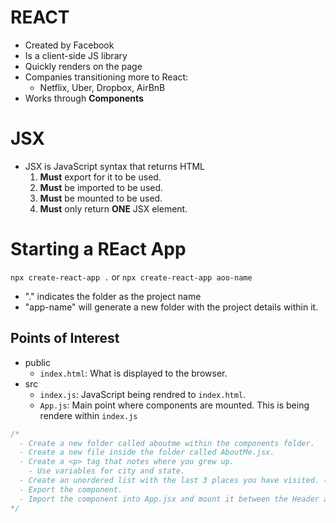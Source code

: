 # REACT

-   Created by Facebook
-   Is a client-side JS library
-   Quickly renders on the page
-   Companies transitioning more to React:
    -   Netflix, Uber, Dropbox, AirBnB
-   Works through **Components**

# JSX

-   JSX is JavaScript syntax that returns HTML
    1. **Must** export for it to be used.
    2. **Must** be imported to be used.
    3. **Must** be mounted to be used.
    4. **Must** only return **ONE** JSX element.

# Starting a REact App

`npx create-react-app .` or `npx create-react-app aoo-name`

-   "." indicates the folder as the project name
-   "app-name" will generate a new folder with the project details within it.

## Points of Interest

-   public
    -   `index.html`: What is displayed to the browser.
-   src
    -   `index.js`: JavaScript being rendred to `index.html`.
    -   `App.js`: Main point where components are mounted. This is being rendere within `index.js`

```js
/* 
  - Create a new folder called aboutme within the components folder.
  - Create a new file inside the folder called AboutMe.jsx.
  - Create a <p> tag that notes where you grew up. 
    - Use variables for city and state.
  - Create an unordered list with the last 3 places you have visited. (Target, Alaska, the Kitchen, etc.)
  - Export the component.
  - Import the component into App.jsx and mount it between the Header and Footer components.
*/
```
